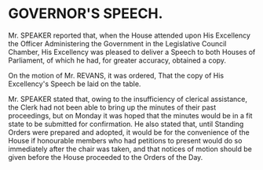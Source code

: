 # GOVERNOR'S SPEECH.

Mr. SPEAKER reported that, when the House attended upon His Excellency the Officer Administering the Government in the Legislative Council Chamber, His Excellency was pleased to deliver a Speech to both Houses of Parliament, of which he had, for greater accuracy, obtained a copy.

On the motion of Mr. REVANS, it was ordered, That the copy of His Excellency's Speech be laid on the table.

Mr. SPEAKER stated that, owing to the insufficiency of clerical assistance, the Clerk had not been able to bring up the minutes of their past proceedings, but on Monday it was hoped that the minutes would be in a fit state to be submitted for confirmation. He also stated that, until Standing Orders were prepared and adopted, it would be for the convenience of the House if honourable members who had petitions to present would do so immediately after the chair was taken, and that notices of motion should be given before the House proceeded to the Orders of the Day.